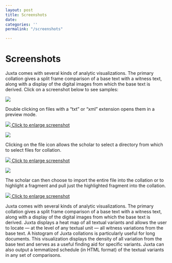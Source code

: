 ```yaml
---
layout: post
title: Screenshots
date: 
categories: ''
permalink: "/screenshots"

---
```

# Screenshots

Juxta comes with several kinds of analytic visualizations. The primary collation gives a split frame comparison of a base text with a witness text, along with a display of the digital images from which the base text is derived. Click on a screenshot below to see samples:

[![](http://juxta.cristyanc.com/wp-content/uploads/2012/03/screenshot_01.gif)](http://juxta.cristyanc.com/wp-content/uploads/2012/03/juxta-frag2.jpg "Juxta Screenshot")

Double clicking on files with a “txt” or “xml” extension opens them in a preview mode.

[![](http://juxta.cristyanc.com/wp-content/uploads/2012/03/enlarge_test.gif) Click to enlarge screenshot](http://juxta.cristyanc.com/wp-content/uploads/2012/03/juxta-frag2.jpg "Juxta Screenshot")

[![](http://juxta.cristyanc.com/wp-content/uploads/2012/03/screenshot_02.gif)](http://juxta.cristyanc.com/wp-content/uploads/2012/03/juxta-frag1.jpg "Juxta Screenshot")

Clicking on the file icon allows the scholar to select a directory from which to select files for collation.

[![](http://juxta.cristyanc.com/wp-content/uploads/2012/03/enlarge_test.gif) Click to enlarge screenshot](http://juxta.cristyanc.com/wp-content/uploads/2012/03/juxta-frag1.jpg "Juxta Screenshot")

[![](http://juxta.cristyanc.com/wp-content/uploads/2012/03/screenshot_01.gif)](http://juxta.cristyanc.com/wp-content/uploads/2012/03/juxta-frag2.jpg "Juxta Screenshot")

The scholar can then choose to import the entire file into the collation or to highlight a fragment and pull just the highlighted fragment into the collation.

[![](http://juxta.cristyanc.com/wp-content/uploads/2012/03/enlarge_test.gif) Click to enlarge screenshot](http://juxta.cristyanc.com/wp-content/uploads/2012/03/juxta-frag2.jpg "Juxta Screenshot")

Juxta comes with several kinds of analytic visualizations. The primary collation gives a split frame comparison of a base text with a witness text, along with a display of the digital images from which the base text is derived. Juxta displays a heat map of all textual variants and allows the user to locate — at the level of any textual unit — all witness variations from the base text. A histogram of Juxta collations is particularly useful for long documents. This visualization displays the density of all variation from the base text and serves as a useful finding aid for specific variants. Juxta can also output a lemmatized schedule (in HTML format) of the textual variants in any set of comparisons.